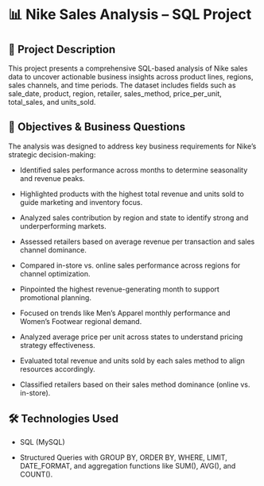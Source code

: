 # 📊 Nike Sales Analysis – SQL Project
## 📝 Project Description
This project presents a comprehensive SQL-based analysis of Nike sales data to uncover actionable business insights across product lines, regions, sales channels, and time periods. The dataset includes fields such as sale_date, product, region, retailer, sales_method, price_per_unit, total_sales, and units_sold.

## 🎯 Objectives & Business Questions
The analysis was designed to address key business requirements for Nike’s strategic decision-making:
+ Identified sales performance across months to determine seasonality and revenue peaks.

+ Highlighted products with the highest total revenue and units sold to guide marketing and inventory focus.

+  Analyzed sales contribution by region and state to identify strong and underperforming markets.

+  Assessed retailers based on average revenue per transaction and sales channel dominance.

+ Compared in-store vs. online sales performance across regions for channel optimization.

+ Pinpointed the highest revenue-generating month to support promotional planning.

+  Focused on trends like Men’s Apparel monthly performance and Women’s Footwear regional demand.

+  Analyzed average price per unit across states to understand pricing strategy effectiveness.

+ Evaluated total revenue and units sold by each sales method to align resources accordingly.

+  Classified retailers based on their sales method dominance (online vs. in-store).

## 🛠️ Technologies Used
+ SQL (MySQL)

+ Structured Queries with GROUP BY, ORDER BY, WHERE, LIMIT, DATE_FORMAT, and aggregation functions like SUM(), AVG(), and COUNT().
